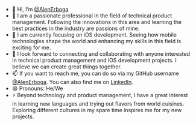 - 👋 Hi, I’m [@AlenErboga](https://github.com/AlenErboga)
- 👀 I am a passionate professional in the field of technical product management. Following the innovations in this area and learning the best practices in the industry are passions of mine.
- 🌱 I am currently focusing on iOS development. Seeing how mobile technologies shape the world and enhancing my skills in this field is exciting for me.
- 💞️ I look forward to connecting and collaborating with anyone interested in technical product management and iOS development projects. I believe we can create great things together.
- 📫 If you want to reach me, you can do so via my GitHub username [@AlenErboga](https://github.com/AlenErboga). You can also find me on [LinkedIn](https://www.linkedin.com/in/alenerboga/).
- 😄 Pronouns: He/We
- ⚡ Beyond technology and product management, I have a great interest in learning new languages and trying out flavors from world cuisines. Exploring different cultures in my spare time inspires me for my new projects.

<!---
AlenErboga/AlenErboga is a ✨ special ✨ repository because its `README.md` (this file) appears on your GitHub profile.
You can click the Preview link to take a look at your changes.
--->

